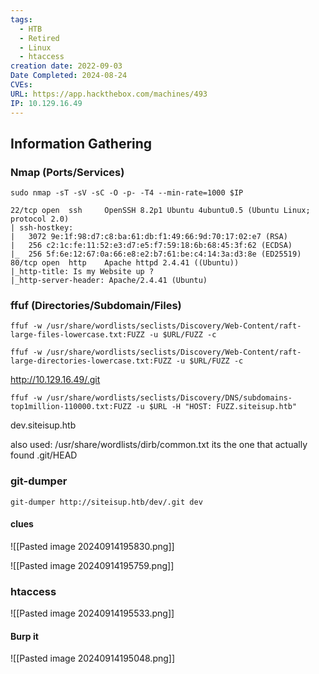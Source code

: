 ```yaml
---
tags:
  - HTB
  - Retired
  - Linux
  - htaccess
creation date: 2022-09-03
Date Completed: 2024-08-24
CVEs: 
URL: https://app.hackthebox.com/machines/493
IP: 10.129.16.49
---
```

## Information Gathering
### Nmap (Ports/Services)
```
sudo nmap -sT -sV -sC -O -p- -T4 --min-rate=1000 $IP  
```

```
22/tcp open  ssh     OpenSSH 8.2p1 Ubuntu 4ubuntu0.5 (Ubuntu Linux; protocol 2.0)
| ssh-hostkey: 
|   3072 9e:1f:98:d7:c8:ba:61:db:f1:49:66:9d:70:17:02:e7 (RSA)
|   256 c2:1c:fe:11:52:e3:d7:e5:f7:59:18:6b:68:45:3f:62 (ECDSA)
|_  256 5f:6e:12:67:0a:66:e8:e2:b7:61:be:c4:14:3a:d3:8e (ED25519)
80/tcp open  http    Apache httpd 2.4.41 ((Ubuntu))
|_http-title: Is my Website up ?
|_http-server-header: Apache/2.4.41 (Ubuntu)

```

### ffuf (Directories/Subdomain/Files)
```session
ffuf -w /usr/share/wordlists/seclists/Discovery/Web-Content/raft-large-files-lowercase.txt:FUZZ -u $URL/FUZZ -c
```

```session
ffuf -w /usr/share/wordlists/seclists/Discovery/Web-Content/raft-large-directories-lowercase.txt:FUZZ -u $URL/FUZZ -c
```
http://10.129.16.49/.git

```session
ffuf -w /usr/share/wordlists/seclists/Discovery/DNS/subdomains-top1million-110000.txt:FUZZ -u $URL -H "HOST: FUZZ.siteisup.htb"
```

dev.siteisup.htb

also used: /usr/share/wordlists/dirb/common.txt
its the one that actually found .git/HEAD
### git-dumper

```
git-dumper http://siteisup.htb/dev/.git dev
```


#### clues

![[Pasted image 20240914195830.png]]

![[Pasted image 20240914195759.png]]

### htaccess 

![[Pasted image 20240914195533.png]]

#### Burp it

![[Pasted image 20240914195048.png]]

